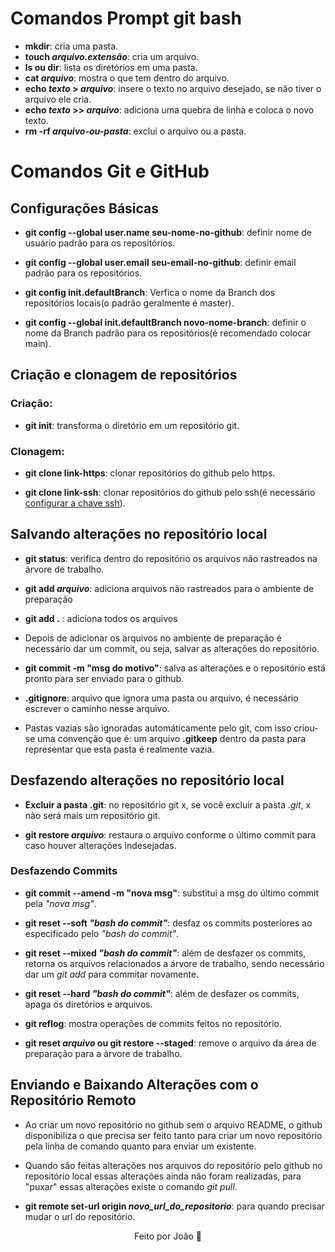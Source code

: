 # Comandos Prompt git bash 
- **mkdir**: cria uma pasta.
- **touch *arquivo.extensão***: cria um arquivo.
- **ls ou dir**: lista os diretórios em uma pasta.
- **cat *arquivo***: mostra o que tem dentro do arquivo.
- **echo *texto* > *arquivo***: insere o texto no arquivo desejado, se não tiver o arquivo ele cria.
- **echo *texto* >> *arquivo***: adiciona uma quebra de linha e coloca o novo texto.
- **rm -rf *arquivo-ou-pasta***: exclui o arquivo ou a pasta.

# Comandos Git e GitHub

## Configurações Básicas 

- **git config --global user.name seu-nome-no-github**: definir nome de usuário padrão para os repositórios.

- **git config --global user.email seu-email-no-github**: definir email padrão para os repositórios.

- **git config init.defaultBranch**: Verfica o nome da Branch dos repositórios locais(o padrão geralmente é master).

- **git config --global init.defaultBranch novo-nome-branch**: definir o nome da Branch padrão para os repositórios(é recomendado colocar main).




## Criação e clonagem de repositórios

### Criação:

- **git init**: transforma o diretório em um repositório git.

### Clonagem:
- **git clone link-https**: clonar repositórios do github pelo https.

- **git clone link-ssh**: clonar repositórios do github pelo ssh(é necessário [configurar a chave ssh](https://docs.github.com/pt/authentication/connecting-to-github-with-ssh)).


## Salvando alterações no repositório local

- **git status**: verifica dentro do repositório os arquivos não rastreados na árvore de trabalho. 

- **git add *arquivo***: adiciona arquivos não rastreados para o ambiente de preparação

- **git add .** : adiciona todos os arquivos 

- Depois de adicionar os arquivos no ambiente de preparação é necessário dar um commit, ou seja, salvar as alterações do repositório.

- **git commit -m "msg do motivo"**: salva as alterações e o repositório está pronto para ser enviado para o github. 

- **.gitignore**: arquivo que ignora uma pasta ou arquivo, é necessário escrever o caminho nesse arquivo.

- Pastas vazias são ignoradas automáticamente pelo git, com isso criou-se uma convenção que é: um arquivo **.gitkeep** dentro da pasta para representar que esta pasta é realmente vazia.

## Desfazendo alterações no repositório local

- **Excluir a pasta .git**: no repositório git x, se você excluir a pasta *.git*, x não será mais um repositório git.

- **git restore *arquivo***: restaura o arquivo conforme o último commit para caso houver alterações indesejadas.

### Desfazendo Commits

- **git commit --amend -m "nova msg"**: substitui a msg do último commit pela *"nova msg"*.

- **git reset --soft *"bash do commit"***: desfaz os commits posteriores ao especificado pelo *"bash do commit"*.

- **git reset --mixed *"bash do commit"***: além de desfazer os commits, retorna os arquivos relacionados a árvore de trabalho, sendo necessário dar um *git add* para commitar novamente.

- **git reset --hard *"bash do commit"***: além de desfazer os commits, apaga os diretórios e arquivos.

- **git reflog**: mostra operações de commits feitos no repositório.

- **git reset *arquivo* ou git restore --staged**: remove o arquivo da área de preparação para a árvore de trabalho. 

## Enviando e Baixando Alterações com o Repositório Remoto

- Ao criar um novo repositório no github sem o arquivo README, o github disponibiliza o que precisa ser feito tanto para criar um novo repositório pela linha de comando quanto para enviar um existente.

- Quando são feitas alterações nos arquivos do repositório pelo github no repositório local essas alterações ainda não foram realizadas, para "puxar" essas alterações existe o comando *git pull*.

- **git remote set-url origin *novo_url_do_repositorio***: para quando precisar mudar o url do repositório.


<p align="center">Feito por João 🚀</p>
